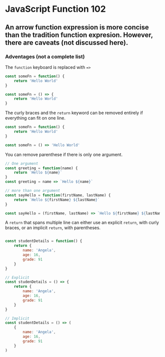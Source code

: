 # JavaScript Function 102
## An arrow function expression is more concise than the tradition function expresion. However, there are caveats (not discussed here).

### Adventages (not a complete list)

The `function` keyboard is replaced with `=>`
```javascript
const someFn = function() {
    return 'Hello World'
}

const someFn = () => {
    return 'Hello World'
}
``` 

The curly braces and the `return` keyword can be removed entirely if everything can fit on one line.
```javascript
const someFn = function() {
    return 'Hello World'
}

const someFn = () => 'Hello World'
```

You can remove parenthese if there is only one argument.
```javascript
// One argument
const greeting = function(name) {
    return `Hello ${name}`
}
const greeting = name => `Hello ${name}`

// more than one argument
const sayHello = function(firstName, lastName) {
    return `Hello ${firstName} ${lastName}`
}

const sayHello = (firstName, lastName) => `Hello ${firstName} ${lastName}`
```

A `return` that spans multiple line can either use an explicit `return`, with curly braces, or an implicit `return`, with parentheses.

```javascript

const studentDetails = function() {
    return {
        name: 'Angela',
        age: 16,
        grade: 91
    }
}

// Explicit
const studenDetails = () => {
    return {
        name: 'Angela',
        age: 16,
        grade: 91
    }
}

// Implicit
const studentDetails = () => (
    {
        name: 'Angela',
        age: 16,
        grade: 91
    }
)

```